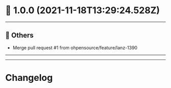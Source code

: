 # :confetti_ball: 1.0.0 (2021-11-18T13:29:24.528Z)
- - -
## :newspaper: Others
* Merge pull request #1 from ohpensource/feature/lanz-1390
- - -
- - -
# Changelog
